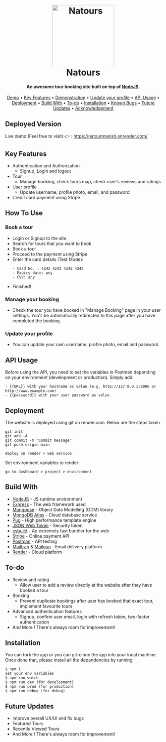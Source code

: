 <h1 align="center">
  <br>
  <a href="https://natours-xbsh.onrender.com/"><img src="https://github.com/ritiksharmarj/natours/assets/54701022/326dd79a-8751-4d1d-883f-b302cf0461c5" alt="Natours" width="200"></a>
  <br>
  Natours
  <br>
</h1>

<h4 align="center">An awesome tour booking site built on top of <a href="https://nodejs.org/en/" target="_blank">NodeJS</a>.</h4>

 <p align="center">
 <a href="#deployed-version">Demo</a> •
  <a href="#key-features">Key Features</a> •
  <a href="#demonstration">Demonstration</a> •
  <a href="#update-your-profile">Update your profile</a> •
  <a href="#api-usage">API Usage</a> •
  <a href="#deployment">Deployment</a> •
  <a href="#build-with">Build With</a> •
  <a href="#to-do">To-do</a> •
  <a href="#installation">Installation</a> • 
  <a href="#known-bugs">Known Bugs</a> • 
  <a href="#future-updates">Future Updates</a> • 
  <a href="#acknowledgement">Acknowledgement</a>
</p>

## Deployed Version

Live demo (Feel free to visit) 👉 : https://natourmanish.onrender.com/

## Key Features

- Authentication and Authorization
  - Signup, Login and logout
- Tour
  - Manage booking, check tours map, check user's reviews and ratings
- User profile
  - Update username, profile photo, email, and password
- Credit card payment using Stripe


## How To Use

### Book a tour

- Login or Signup to the site
- Search for tours that you want to book
- Book a tour
- Proceed to the payment using Stripe
- Enter the card details (Test Mode):
  ```
  - Card No. : 4242 4242 4242 4242
  - Expiry date: any
  - CVV: any
  ```
- Finished!

### Manage your booking

- Check the tour you have booked in "Manage Booking" page in your user settings. You'll be automatically redirected to this
  page after you have completed the booking.

### Update your profile

- You can update your own username, profile photo, email and password.

## API Usage

Before using the API, you need to set the variables in Postman depending on your environment (development or production). Simply add:

```
- {{URL}} with your hostname as value (e.g. http://127.0.0.1:8000 or http://www.example.com)
- {{password}} with your user password as value.
```




## Deployment

The website is deployed using git on render.com. Below are the steps taken

```
git init
git add -A
git commit -m "Commit message"
git push origin main

deploy on render > web service
```

Set environment variables to render:

```
go to dashboard > project > environment
```

## Build With

- [NodeJS](https://nodejs.org/en/) - JS runtime environment
- [Express](http://expressjs.com/) - The web framework used
- [Mongoose](https://mongoosejs.com/) - Object Data Modelling (ODM) library
- [MongoDB Atlas](https://www.mongodb.com/cloud/atlas) - Cloud database service
- [Pug](https://pugjs.org/api/getting-started.html) - High performance template engine
- [JSON Web Token](https://jwt.io/) - Security token
- [esbuild](https://esbuild.github.io/) - An extremely fast bundler for the web
- [Stripe](https://stripe.com/) - Online payment API
- [Postman](https://www.getpostman.com/) - API testing
- [Mailtrap](https://mailtrap.io/) & [Mailgun](https://www.mailgun.com/) - Email delivery platform
- [Render](https://render.com/) - Cloud platform

## To-do

- Review and rating
  - Allow user to add a review directly at the website after they have booked a tour
- Booking
  - Prevent duplicate bookings after user has booked that exact tour, implement favourite tours
- Advanced authentication features
  - Signup, confirm user email, login with refresh token, two-factor authentication
- And More ! There's always room for improvement!

## Installation

You can fork the app or you can git-clone the app into your local machine. Once done that, please install all the
dependencies by running

```
$ npm i
set your env variables
$ npm run watch
$ npm run dev (for development)
$ npm run prod (for production)
$ npm run debug (for debug)
```


## Future Updates

- Improve overall UX/UI and fix bugs
- Featured Tours
- Recently Viewed Tours
- And More ! There's always room for improvement!


